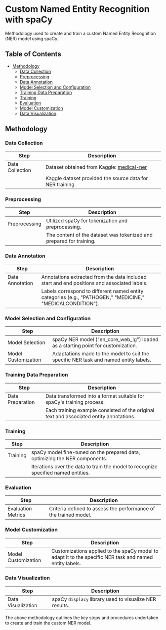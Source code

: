 # Custom Named Entity Recognition with spaCy
Methodology used to create and train a custom Named Entity Recognition (NER) model using spaCy.

## Table of Contents

- [Methodology](#methodology)
  - [Data Collection](#data-collection)
  - [Preprocessing](#preprocessing)
  - [Data Annotation](#data-annotation)
  - [Model Selection and Configuration](#model-selection-and-configuration)
  - [Training Data Preparation](#training-data-preparation)
  - [Training](#training)
  - [Evaluation](#evaluation)
  - [Model Customization](#model-customization)
  - [Data Visualization](#data-visualization)

## Methodology

### Data Collection

| Step              | Description                                      |
|-------------------|--------------------------------------------------|
| Data Collection   | Dataset obtained from Kaggle: [medical-ner](https://www.kaggle.com/datasets/finalepoch/medical-ner) |
|                   | Kaggle dataset provided the source data for NER training. |

### Preprocessing

| Step              | Description                                      |
|-------------------|--------------------------------------------------|
| Preprocessing     | Utilized spaCy for tokenization and preprocessing. |
|                   | The content of the dataset was tokenized and prepared for training. |

### Data Annotation

| Step              | Description                                      |
|-------------------|--------------------------------------------------|
| Data Annotation   | Annotations extracted from the data included start and end positions and associated labels. |
|                   | Labels correspond to different named entity categories (e.g., "PATHOGEN," "MEDICINE," "MEDICALCONDITION"). |

### Model Selection and Configuration

| Step              | Description                                      |
|-------------------|--------------------------------------------------|
| Model Selection   | spaCy NER model ("en_core_web_lg") loaded as a starting point for customization. |
| Model Customization | Adaptations made to the model to suit the specific NER task and named entity labels. |

### Training Data Preparation

| Step              | Description                                      |
|-------------------|--------------------------------------------------|
| Data Preparation  | Data transformed into a format suitable for spaCy's training process. |
|                   | Each training example consisted of the original text and associated entity annotations. |

### Training

| Step              | Description                                      |
|-------------------|--------------------------------------------------|
| Training          | spaCy model fine-tuned on the prepared data, optimizing the NER components. |
|                   | Iterations over the data to train the model to recognize specified named entities. |

### Evaluation

| Step              | Description                                      |
|-------------------|--------------------------------------------------|
| Evaluation Metrics | Criteria defined to assess the performance of the trained model. |

### Model Customization

| Step              | Description                                      |
|-------------------|--------------------------------------------------|
| Model Customization | Customizations applied to the spaCy model to adapt it to the specific NER task and named entity labels. |

### Data Visualization

| Step              | Description                                      |
|-------------------|--------------------------------------------------|
| Data Visualization | spaCy `displacy` library used to visualize NER results. |

The above methodology outlines the key steps and procedures undertaken to create and train the custom NER model.
